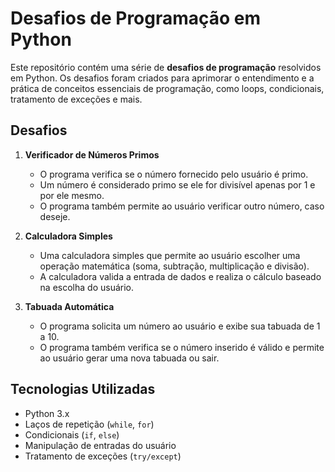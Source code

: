 # Desafios de Programação em Python

Este repositório contém uma série de **desafios de programação** resolvidos em Python. Os desafios foram criados para aprimorar o entendimento e a prática de conceitos essenciais de programação, como loops, condicionais, tratamento de exceções e mais.

## Desafios

1. **Verificador de Números Primos**
    - O programa verifica se o número fornecido pelo usuário é primo.
    - Um número é considerado primo se ele for divisível apenas por 1 e por ele mesmo.
    - O programa também permite ao usuário verificar outro número, caso deseje.

2. **Calculadora Simples**
    - Uma calculadora simples que permite ao usuário escolher uma operação matemática (soma, subtração, multiplicação e divisão).
    - A calculadora valida a entrada de dados e realiza o cálculo baseado na escolha do usuário.

3. **Tabuada Automática**
   - O programa solicita um número ao usuário e exibe sua tabuada de 1 a 10.
    - O programa também verifica se o número inserido é válido e permite ao usuário gerar uma nova tabuada ou sair.


## Tecnologias Utilizadas

- Python 3.x
- Laços de repetição (`while`, `for`)
- Condicionais (`if`, `else`)
- Manipulação de entradas do usuário
- Tratamento de exceções (`try/except`)
